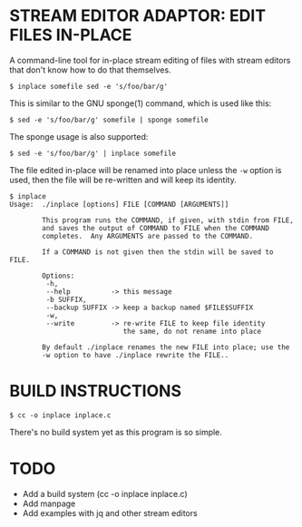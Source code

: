 STREAM EDITOR ADAPTOR: EDIT FILES IN-PLACE
==========================================

A command-line tool for in-place stream editing of files with stream
editors that don't know how to do that themselves.

    $ inplace somefile sed -e 's/foo/bar/g'

This is similar to the GNU sponge(1) command, which is used like this:

    $ sed -e 's/foo/bar/g' somefile | sponge somefile

The sponge usage is also supported:

    $ sed -e 's/foo/bar/g' | inplace somefile

The file edited in-place will be renamed into place unless the `-w` option is
used, then the file will be re-written and will keep its identity.

    $ inplace
    Usage:  ./inplace [options] FILE [COMMAND [ARGUMENTS]]

            This program runs the COMMAND, if given, with stdin from FILE,
            and saves the output of COMMAND to FILE when the COMMAND
            completes.  Any ARGUMENTS are passed to the COMMAND.

            If a COMMAND is not given then the stdin will be saved to FILE.

            Options:
             -h,
             --help          -> this message
             -b SUFFIX,
             --backup SUFFIX -> keep a backup named $FILE$SUFFIX
             -w,
             --write         -> re-write FILE to keep file identity
                                the same, do not rename into place

            By default ./inplace renames the new FILE into place; use the
            -w option to have ./inplace rewrite the FILE..

BUILD INSTRUCTIONS
==================

    $ cc -o inplace inplace.c

There's no build system yet as this program is so simple.

TODO
====

 - Add a build system (cc -o inplace inplace.c)
 - Add manpage
 - Add examples with jq and other stream editors

